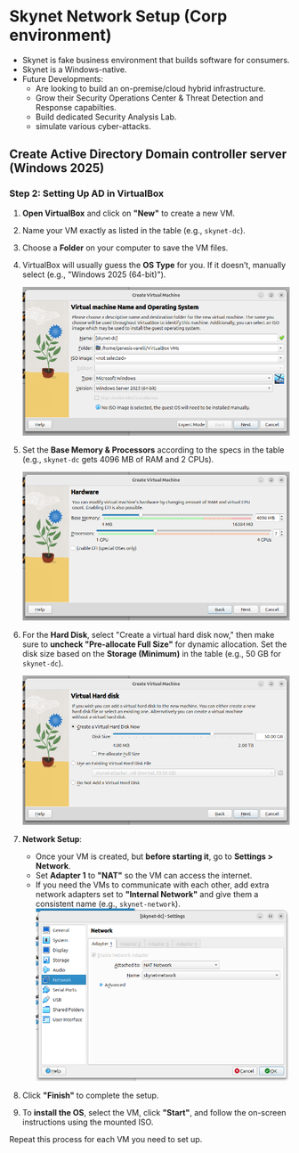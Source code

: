 # Skynet Network Setup (Corp environment)

- Skynet is fake business environment that builds software for consumers.
- Skynet is a Windows-native.
- Future Developments:
   - Are looking to build an on-premise/cloud hybrid infrastructure.
   - Grow their Security Operations Center & Threat Detection and Response capabilties.
   - Build dedicated Security Analysis Lab.
   - simulate various cyber-attacks.

## Create Active Directory Domain controller server (Windows 2025)

### Step 2: Setting Up AD in VirtualBox

1. **Open VirtualBox** and click on **"New"** to create a new VM.
2. Name your VM exactly as listed in the table (e.g., `skynet-dc`).
3. Choose a **Folder** on your computer to save the VM files.
4. VirtualBox will usually guess the **OS Type** for you. If it doesn’t, manually select (e.g., "Windows 2025 (64-bit)").
   
   ![Active Directory Setup](img/ad.png)
5. Set the **Base Memory & Processors** according to the specs in the table (e.g., `skynet-dc` gets 4096 MB of RAM and 2 CPUs).
   
    ![Base Memory & Processors](img/ad1.png)
6. For the **Hard Disk**, select "Create a virtual hard disk now," then make sure to **uncheck "Pre-allocate Full Size"** for dynamic allocation. Set the disk size based on the **Storage (Minimum)** in the table (e.g., 50 GB for `skynet-dc`).
   
    ![Hard disk](img/ad2.png)
7. **Network Setup**: 
   - Once your VM is created, but **before starting it**, go to **Settings > Network**.
   - Set **Adapter 1** to **"NAT"** so the VM can access the internet.
   - If you need the VMs to communicate with each other, add extra network adapters set to **"Internal Network"** and give them a consistent name (e.g., `skynet-network`).
     ![Hard disk](img/ad3.png)
8. Click **"Finish"** to complete the setup.
9. To **install the OS**, select the VM, click **"Start"**, and follow the on-screen instructions using the mounted ISO.

Repeat this process for each VM you need to set up.

